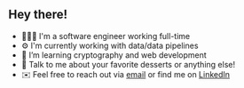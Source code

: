 ## Hey there!
- 👩🏻‍💻 I'm a software engineer working full-time
- ⚙️ I'm currently working with data/data pipelines
- 🌱 I’m learning cryptography and web development
- 🍦 Talk to me about your favorite desserts or anything else!
- ✉️ Feel free to reach out via [email](mailto:goon.laura@gmail.com) or find me on [LinkedIn](https://www.linkedin.com/in/laura-goon)
